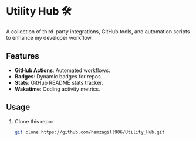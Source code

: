# Utility Hub 🛠️

A collection of third-party integrations, GitHub tools, and automation scripts to enhance my developer workflow.

## Features
- **GitHub Actions**: Automated workflows.
- **Badges**: Dynamic badges for repos.
- **Stats**: GitHub README stats tracker.
- **Wakatime**: Coding activity metrics.

## Usage
1. Clone this repo:
   ```bash
   git clone https://github.com/hamzagill906/Utility_Hub.git